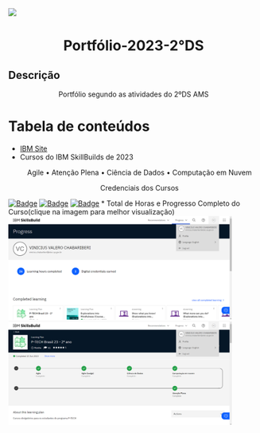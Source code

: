 <img src="/assets/img/Banner/Portfólio.png">

<h1 align="center">Portfólio-2023-2°DS</h1>

## Descrição
<p align="center">Portfólio segundo as atividades do 2ºDS AMS</p>

Tabela de conteúdos
=================
<!--ts-->
   * [IBM Site](https://github.com/nickolss/IBM-Site.git)
   * Cursos do IBM SkillBuilds de 2023
      <p align="center">
       Agile •
       Atenção Plena • 
       Ciência de Dados • 
       Computação em Nuvem
      </p>
      <p align="center">Credenciais dos Cursos<br></p>
[![Badge](https://img.shields.io/badge/IBM-Explorations_Into_Mindfulness-blue?style=for-the-badge&logo=ghost&logoColor=blue)](https://www.credly.com/badges/f5f28e43-a6a5-49f5-aba9-35111499773a/linked_in_profile)
[![Badge](https://img.shields.io/badge/IBM-Agile_Explorer-blue?style=for-the-badge&logo=ghost&logoColor=blue)](https://www.credly.com/badges/6708594a-a614-4298-b587-a4d030a20782/linked_in_profile)
[![Badge](https://img.shields.io/badge/IBM-Working_in_a_Digital_World:_Professional_Skills-blue?style=for-the-badge&logo=ghost&logoColor=blue)](https://www.credly.com/badges/408151a3-06a0-4750-b457-276a01a912ba/linked_in_profile)
      * Total de Horas e Progresso Completo do Curso(clique na imagem para melhor visualização)
     <img src="/assets/img/SkillBuilds/Progress.png" width="450rem"> 
     <img src="/assets/img/SkillBuilds/P-Tech.png" width="450rem">
<!--te-->
